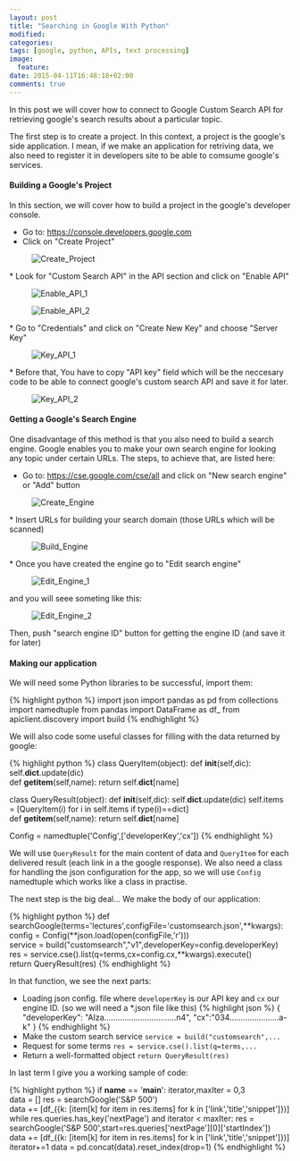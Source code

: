 ```yaml
---
layout: post
title: "Searching in Google With Python"
modified:
categories:
tags: [google, python, APIs, text processing]
image:
  feature:
date: 2015-04-11T16:48:18+02:00
comments: true
---
```


In this post we will cover how to connect to Google Custom Search API for retrieving google's search results about a particular topic.

The first step is to create a project. In this context, a project is the google's side application. I mean, if we make an application for retriving data, we also need to register it in  developers site to be able to comsume google's services.

#### Building a Google's Project

In this section, we will cover how to build a project in the google's developer console.

* Go to: https://console.developers.google.com
* Click on "Create Project"
<figure>
	<img src="/images/posts/20150411/en/step1.png" alt="Create_Project">
</figure>
* Look for "Custom Search API" in the API section and click on "Enable API"
<figure>
	<img src="/images/posts/20150411/en/step2.png" alt="Enable_API_1"></img>
</figure>
<figure>
	<img src="/images/posts/20150411/en/step3.png" alt="Enable_API_2"></img>
</figure>
* Go to "Credentials" and click on "Create New Key" and choose "Server Key"
<figure>
	<img src="/images/posts/20150411/en/step4.png" alt="Key_API_1">
</figure>
* Before that, You have to copy "API key" field which will be the neccesary code to be able to connect google's custom search API and save it for later.
<figure>
	<img src="/images/posts/20150411/en/step5.png" alt="Key_API_2">
</figure>

#### Getting a Google's Search Engine

One disadvantage of this method is that you also need to build a search engine. Google enables you to make your own search engine for looking any topic under certain URLs. The steps, to achieve that, are listed here:

* Go to: https://cse.google.com/cse/all and click on "New search engine" or "Add" button
<figure>
	<img src="/images/posts/20150411/en/2_step1.png" alt="Create_Engine">
</figure>
* Insert URLs for building your search domain (those URLs which will be scanned)
<figure>
	<img src="/images/posts/20150411/en/2_step2.png" alt="Build_Engine">
</figure>
* Once you have created the engine go to "Edit search engine" 
<figure>
	<img src="/images/posts/20150411/en/2_step4.png" alt="Edit_Engine_1">
</figure>
and you will seee someting like this:
<figure>
	<img src="/images/posts/20150411/en/2_step3.png" alt="Edit_Engine_2">
</figure>
Then, push "search engine ID" button for getting the engine ID (and save it for later)

#### Making our application

We will need some Python libraries to be successful, import them:

{% highlight python %}
import json
import pandas as pd
from collections import namedtuple
from pandas import DataFrame as df_
from apiclient.discovery import build
{% endhighlight %}

We will also code some useful classes for filling with the data returned by google:

{% highlight python %}
class QueryItem(object):
    def __init__(self,dic):
        self.__dict__.update(dic)        
    def __getitem__(self,name):
        return self.__dict__[name]       
        
class QueryResult(object):
    def __init__(self,dic):
        self.__dict__.update(dic)
        self.items = [QueryItem(i) for i in self.items if type(i)==dict]        
    def __getitem__(self,name):
        return self.__dict__[name]

Config = namedtuple('Config',['developerKey','cx'])
{% endhighlight %}

We will use `QueryResult` for the main content of data and `QueryItem` for each delivered result (each link in a the google response). We also need a class for handling the json configuration for the app, so we will use `Config` namedtuple which works like a class in practise.

The next step is the big deal... We make the body of our application:

{% highlight python %}
def searchGoogle(terms='lectures',configFile='customsearch.json',**kwargs):      
  config = Config(**json.load(open(configFile,'r')))    
  service = build("customsearch","v1",developerKey=config.developerKey)  
  res = service.cse().list(q=terms,cx=config.cx,**kwargs).execute()  
  return QueryResult(res)
{% endhighlight %}

In that function, we see the next parts:

* Loading json config. file where `developerKey` is our API key and `cx` our engine ID. (so we will need a *.json file like this)
{% highlight json %}
{
    "developerKey": "AIza................................n4",
    "cx":"034......................a-k"
}
{% endhighlight %}
* Make the custom search service `service = build("customsearch",...`
* Request for some terms `res = service.cse().list(q=terms,...`
* Return a well-formatted object `return QueryResult(res)`

In last term I give you a working sample of code:

{% highlight python %}
if __name__ == '__main__':
    iterator,maxIter = 0,3    
    data = []
    res  = searchGoogle('S&P 500')  
    data += [df_({k: [item[k] for item in res.items] for k in ['link','title','snippet']})]
    while res.queries.has_key('nextPage') and iterator < maxIter:
        res = searchGoogle('S&P 500',start=res.queries['nextPage'][0]['startIndex'])    
        data += [df_({k: [item[k] for item in res.items] for k in ['link','title','snippet']})]
        iterator+=1
    data = pd.concat(data).reset_index(drop=1)
{% endhighlight %}
